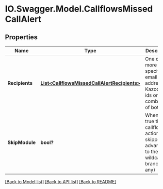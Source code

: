 # IO.Swagger.Model.CallflowsMissedCallAlert
## Properties

Name | Type | Description | Notes
------------ | ------------- | ------------- | -------------
**Recipients** | [**List&lt;CallflowsMissedCallAlertRecipients&gt;**](CallflowsMissedCallAlertRecipients.md) | One or more specific email addresses, Kazoo user ids or a combination of both | 
**SkipModule** | **bool?** | When set to true this callflow action is skipped, advancing to the wildcard branch (if any) | [optional] 

[[Back to Model list]](../README.md#documentation-for-models) [[Back to API list]](../README.md#documentation-for-api-endpoints) [[Back to README]](../README.md)

